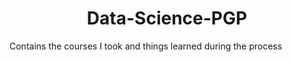 <h1 align=center> Data-Science-PGP </h1>

Contains the courses I took and things learned during the process
